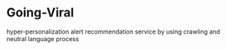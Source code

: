 # Going-Viral
hyper-personalization alert recommendation service by using crawling and neutral language process
